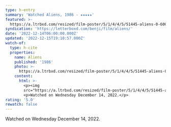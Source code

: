 ```yaml
---
type: h-entry
summary: 'Watched Aliens, 1986 - ★★★★★'
featured: >-
  https://a.ltrbxd.com/resized/film-poster/5/1/4/4/5/51445-aliens-0-600-0-900-crop.jpg?v=6c62918bdd
syndication: 'https://letterboxd.com/benji/film/aliens/'
date: '2022-12-14T06:00:00.000Z'
updated: '2022-12-15T19:10:57.000Z'
watch-of:
  type: h-cite
  properties:
    name: Aliens
    published: '1986'
    photo: >-
      https://a.ltrbxd.com/resized/film-poster/5/1/4/4/5/51445-aliens-0-600-0-900-crop.jpg?v=6c62918bdd
    content:
      html: >-
        <p><img
        src="https://a.ltrbxd.com/resized/film-poster/5/1/4/4/5/51445-aliens-0-600-0-900-crop.jpg?v=6c62918bdd"/></p>
        <p>Watched on Wednesday December 14, 2022.</p>
rating: '5.0'
rewatch: false
---
```

Watched on Wednesday December 14, 2022.
